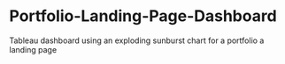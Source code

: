 # Portfolio-Landing-Page-Dashboard
Tableau dashboard using an exploding sunburst chart for a portfolio a landing page
